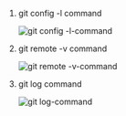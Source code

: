 1. git config -l command

    ![git config -l-command](https://user-images.githubusercontent.com/105358644/192143492-d73e8f59-d5e3-4824-9349-386229c0bd87.png)


2. git remote -v command

    ![git remote -v-command](https://user-images.githubusercontent.com/105358644/192143547-f72fa99b-ac81-4f2c-b35c-8cd0b6b626bf.png)

3. git log command

    ![git log-command](https://user-images.githubusercontent.com/105358644/192143593-8ab1fafc-de78-4a38-a49a-d724a9270b27.png)

